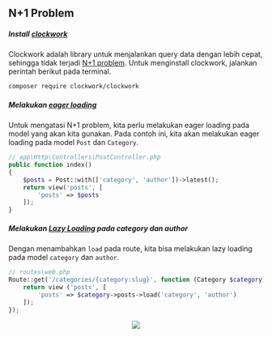 ## N+1 Problem

##### Install [clockwork](https://github.com/itsgoingd/clockwork)
Clockwork adalah library untuk menjalankan query data dengan lebih cepat, sehingga tidak terjadi [N+1 problem](https://signoz.io/blog/N+1-query-distributed-tracing/#:~:text=N%2B1%20query%20problem%20is,related%20entities%20of%20the%20object.).
Untuk menginstall clockwork, jalankan perintah berikut pada terminal.
```bash
composer require clockwork/clockwork
```
##### Melakukan [eager loading](https://laravel.com/docs/9.x/eloquent-relationships#eager-loading)
Untuk mengatasi N+1 problem, kita perlu melakukan eager loading pada model yang akan kita gunakan. Pada contoh ini, kita akan melakukan eager loading pada model `Post` dan `Category`.
```php
// app\Http\Controllers\PostController.php
public function index()
{
    $posts = Post::with(['category', 'author'])->latest();
    return view('posts', [
        'posts' => $posts
    ]);
}
```

##### Melakukan [Lazy Loading](https://laravel.com/docs/9.x/eloquent-relationships#lazy-eager-loading) pada category dan author
Dengan menambahkan `load` pada route, kita bisa melakukan lazy loading pada model `category` dan `author`.
```php
// routes\web.php
Route::get('/categories/{category:slug}', function (Category $category) {
    return view ('posts', [
        'posts' => $category->posts->load('category', 'author')
    ]);
});
```

<p align="center">
  <a href="../../README.md">
    <img src="https://img.shields.io/static/v1?label=Home&message=%F0%9F%8F%A1&color=skyblue">
  </a>
</p>